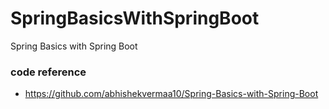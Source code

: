 # SpringBasicsWithSpringBoot
Spring Basics with Spring Boot

### code reference 
- https://github.com/abhishekvermaa10/Spring-Basics-with-Spring-Boot
